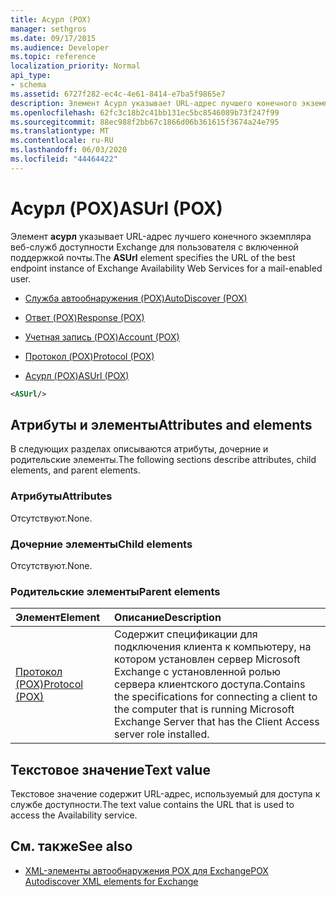 ```yaml
---
title: Асурл (POX)
manager: sethgros
ms.date: 09/17/2015
ms.audience: Developer
ms.topic: reference
localization_priority: Normal
api_type:
- schema
ms.assetid: 6727f282-ec4c-4e61-8414-e7ba5f9865e7
description: Элемент Асурл указывает URL-адрес лучшего конечного экземпляра веб-служб доступности Exchange для пользователя с включенной поддержкой почты.
ms.openlocfilehash: 62fc3c18b2c41bb131ec5bc8546089b73f247f99
ms.sourcegitcommit: 88ec988f2bb67c1866d06b361615f3674a24e795
ms.translationtype: MT
ms.contentlocale: ru-RU
ms.lasthandoff: 06/03/2020
ms.locfileid: "44464422"
---
```

# <a name="asurl-pox"></a><span data-ttu-id="53059-103">Асурл (POX)</span><span class="sxs-lookup"><span data-stu-id="53059-103">ASUrl (POX)</span></span>

<span data-ttu-id="53059-104">Элемент **асурл** указывает URL-адрес лучшего конечного экземпляра веб-служб доступности Exchange для пользователя с включенной поддержкой почты.</span><span class="sxs-lookup"><span data-stu-id="53059-104">The **ASUrl** element specifies the URL of the best endpoint instance of Exchange Availability Web Services for a mail-enabled user.</span></span> 
  
- [<span data-ttu-id="53059-105">Служба автообнаружения (POX)</span><span class="sxs-lookup"><span data-stu-id="53059-105">AutoDiscover (POX)</span></span>](autodiscover-pox.md)
  
- [<span data-ttu-id="53059-106">Ответ (POX)</span><span class="sxs-lookup"><span data-stu-id="53059-106">Response (POX)</span></span>](response-pox.md)
  
- [<span data-ttu-id="53059-107">Учетная запись (POX)</span><span class="sxs-lookup"><span data-stu-id="53059-107">Account (POX)</span></span>](account-pox.md)
  
- [<span data-ttu-id="53059-108">Протокол (POX)</span><span class="sxs-lookup"><span data-stu-id="53059-108">Protocol (POX)</span></span>](protocol-pox.md)
  
- [<span data-ttu-id="53059-109">Асурл (POX)</span><span class="sxs-lookup"><span data-stu-id="53059-109">ASUrl (POX)</span></span>](asurl-pox.md)
  
```xml
<ASUrl/>
```

## <a name="attributes-and-elements"></a><span data-ttu-id="53059-110">Атрибуты и элементы</span><span class="sxs-lookup"><span data-stu-id="53059-110">Attributes and elements</span></span>

<span data-ttu-id="53059-111">В следующих разделах описываются атрибуты, дочерние и родительские элементы.</span><span class="sxs-lookup"><span data-stu-id="53059-111">The following sections describe attributes, child elements, and parent elements.</span></span>
  
### <a name="attributes"></a><span data-ttu-id="53059-112">Атрибуты</span><span class="sxs-lookup"><span data-stu-id="53059-112">Attributes</span></span>

<span data-ttu-id="53059-113">Отсутствуют.</span><span class="sxs-lookup"><span data-stu-id="53059-113">None.</span></span>
  
### <a name="child-elements"></a><span data-ttu-id="53059-114">Дочерние элементы</span><span class="sxs-lookup"><span data-stu-id="53059-114">Child elements</span></span>

<span data-ttu-id="53059-115">Отсутствуют.</span><span class="sxs-lookup"><span data-stu-id="53059-115">None.</span></span>
  
### <a name="parent-elements"></a><span data-ttu-id="53059-116">Родительские элементы</span><span class="sxs-lookup"><span data-stu-id="53059-116">Parent elements</span></span>

|<span data-ttu-id="53059-117">**Элемент**</span><span class="sxs-lookup"><span data-stu-id="53059-117">**Element**</span></span>|<span data-ttu-id="53059-118">**Описание**</span><span class="sxs-lookup"><span data-stu-id="53059-118">**Description**</span></span>|
|:-----|:-----|
|[<span data-ttu-id="53059-119">Протокол (POX)</span><span class="sxs-lookup"><span data-stu-id="53059-119">Protocol (POX)</span></span>](protocol-pox.md) <br/> |<span data-ttu-id="53059-120">Содержит спецификации для подключения клиента к компьютеру, на котором установлен сервер Microsoft Exchange с установленной ролью сервера клиентского доступа.</span><span class="sxs-lookup"><span data-stu-id="53059-120">Contains the specifications for connecting a client to the computer that is running Microsoft Exchange Server that has the Client Access server role installed.</span></span>  <br/> |
   
## <a name="text-value"></a><span data-ttu-id="53059-121">Текстовое значение</span><span class="sxs-lookup"><span data-stu-id="53059-121">Text value</span></span>

<span data-ttu-id="53059-122">Текстовое значение содержит URL-адрес, используемый для доступа к службе доступности.</span><span class="sxs-lookup"><span data-stu-id="53059-122">The text value contains the URL that is used to access the Availability service.</span></span>
  
## <a name="see-also"></a><span data-ttu-id="53059-123">См. также</span><span class="sxs-lookup"><span data-stu-id="53059-123">See also</span></span>

- [<span data-ttu-id="53059-124">XML-элементы автообнаружения POX для Exchange</span><span class="sxs-lookup"><span data-stu-id="53059-124">POX Autodiscover XML elements for Exchange</span></span>](pox-autodiscover-xml-elements-for-exchange.md)

